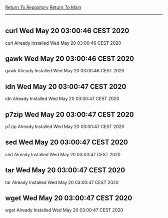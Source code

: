 [Return To Repository](https://github.com/bast69/piholeparser/)
[Return To Main](https://github.com/bast69/piholeparser/blob/master/RecentRunLogs/Mainlog.md)
____________________________________
# 
## curl Wed May 20 03:00:46 CEST 2020
curl Already Installed Wed May 20 03:00:46 CEST 2020
## gawk Wed May 20 03:00:46 CEST 2020
gawk Already Installed Wed May 20 03:00:46 CEST 2020
## idn Wed May 20 03:00:47 CEST 2020
idn Already Installed Wed May 20 03:00:47 CEST 2020
## p7zip Wed May 20 03:00:47 CEST 2020
p7zip Already Installed Wed May 20 03:00:47 CEST 2020
## sed Wed May 20 03:00:47 CEST 2020
sed Already Installed Wed May 20 03:00:47 CEST 2020
## tar Wed May 20 03:00:47 CEST 2020
tar Already Installed Wed May 20 03:00:47 CEST 2020
## wget Wed May 20 03:00:47 CEST 2020
wget Already Installed Wed May 20 03:00:47 CEST 2020
